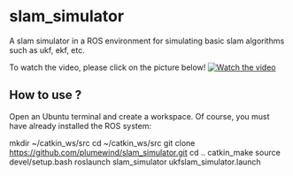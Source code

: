 # slam_simulator
A slam simulator in a ROS environment for simulating basic slam algorithms such as ukf, ekf, etc.

To watch the video, please click on the picture below!
[![Watch the video](https://github.com/plumewind/slam_simulator/blob/master/view.PNG)](https://youtu.be/lP2fqqZU4sg)

How to use ?
------------------
Open an Ubuntu terminal and create a workspace. Of course, you must have already installed the ROS system:

mkdir ~/catkin_ws/src
cd ~/catkin_ws/src
git clone https://github.com/plumewind/slam_simulator.git
cd ..
catkin_make
source devel/setup.bash
roslaunch slam_simulator ukfslam_simulator.launch
